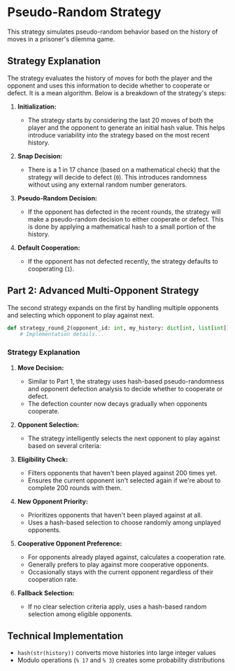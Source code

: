 # Pseudo-Random Strategy

This strategy simulates pseudo-random behavior based on the history of moves in a prisoner's dilemma game.

## Strategy Explanation

The strategy evaluates the history of moves for both the player and the opponent and uses this information to decide whether to cooperate or defect. It is a mean algorithm. Below is a breakdown of the strategy's steps:

1. **Initialization:**
   - The strategy starts by considering the last 20 moves of both the player and the opponent to generate an initial hash value. This helps introduce variability into the strategy based on the most recent history.

2. **Snap Decision:**
   - There is a 1 in 17 chance (based on a mathematical check) that the strategy will decide to defect (`0`). This introduces randomness without using any external random number generators.

3. **Pseudo-Random Decision:**
   - If the opponent has defected in the recent rounds, the strategy will make a pseudo-random decision to either cooperate or defect. This is done by applying a mathematical hash to a small portion of the history.

4. **Default Cooperation:**
   - If the opponent has not defected recently, the strategy defaults to cooperating (`1`).

## Part 2: Advanced Multi-Opponent Strategy

The second strategy expands on the first by handling multiple opponents and selecting which opponent to play against next.

```python
def strategy_round_2(opponent_id: int, my_history: dict[int, list[int]], opponents_history: dict[int, list[int]]) -> tuple[int, int]:
    # Implementation details...
```

### Strategy Explanation

1. **Move Decision:**
   - Similar to Part 1, the strategy uses hash-based pseudo-randomness and opponent defection analysis to decide whether to cooperate or defect.
   - The defection counter now decays gradually when opponents cooperate.

2. **Opponent Selection:**
   - The strategy intelligently selects the next opponent to play against based on several criteria:

3. **Eligibility Check:**
   - Filters opponents that haven't been played against 200 times yet.
   - Ensures the current opponent isn't selected again if we're about to complete 200 rounds with them.

4. **New Opponent Priority:**
   - Prioritizes opponents that haven't been played against at all.
   - Uses a hash-based selection to choose randomly among unplayed opponents.

5. **Cooperative Opponent Preference:**
   - For opponents already played against, calculates a cooperation rate.
   - Generally prefers to play against more cooperative opponents.
   - Occasionally stays with the current opponent regardless of their cooperation rate.

6. **Fallback Selection:**
   - If no clear selection criteria apply, uses a hash-based random selection among eligible opponents.

## Technical Implementation

- `hash(str(history))` converts move histories into large integer values
- Modulo operations (`% 17` and `% 3`) creates some probability distributions
